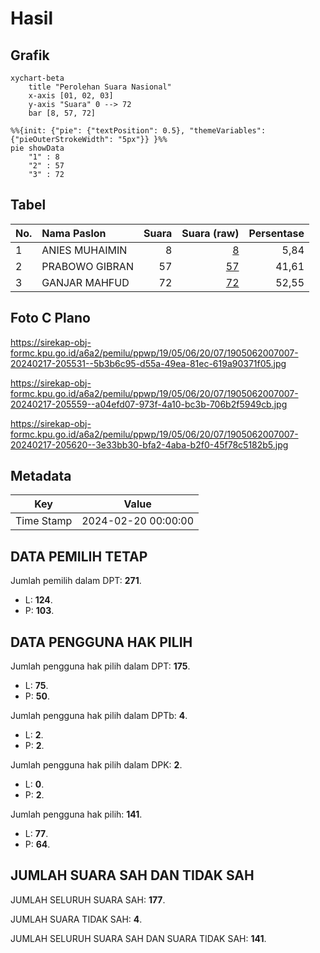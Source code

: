 # Hasil

## Grafik

```mermaid
xychart-beta
    title "Perolehan Suara Nasional"
    x-axis [01, 02, 03]
    y-axis "Suara" 0 --> 72
    bar [8, 57, 72]
```

```mermaid
%%{init: {"pie": {"textPosition": 0.5}, "themeVariables": {"pieOuterStrokeWidth": "5px"}} }%%
pie showData
    "1" : 8
    "2" : 57
    "3" : 72
```

## Tabel

| No. | Nama Paslon    | Suara | Suara (raw) | Persentase |
|:--- |:-------------- | -----:| -----------:| ----------:|
| 1   | ANIES MUHAIMIN | 8     | [8][p-1]    | 5,84       |
| 2   | PRABOWO GIBRAN | 57    | [57][p-2]   | 41,61      |
| 3   | GANJAR MAHFUD  | 72    | [72][p-3]   | 52,55      |


[p-1]: https://github.com/gigit-pemilu/pemilu-2024/blob/main/pilpres/hitung-suara/sub/19-kepulauan-bangka-belitung/sub/05-bangka-barat/sub/06-parittiga/sub/2007-kelabat/sub/007-tps/sub/paslon-1.txt
[p-2]: https://github.com/gigit-pemilu/pemilu-2024/blob/main/pilpres/hitung-suara/sub/19-kepulauan-bangka-belitung/sub/05-bangka-barat/sub/06-parittiga/sub/2007-kelabat/sub/007-tps/sub/paslon-2.txt
[p-3]: https://github.com/gigit-pemilu/pemilu-2024/blob/main/pilpres/hitung-suara/sub/19-kepulauan-bangka-belitung/sub/05-bangka-barat/sub/06-parittiga/sub/2007-kelabat/sub/007-tps/sub/paslon-3.txt

## Foto C Plano

https://sirekap-obj-formc.kpu.go.id/a6a2/pemilu/ppwp/19/05/06/20/07/1905062007007-20240217-205531--5b3b6c95-d55a-49ea-81ec-619a90371f05.jpg

https://sirekap-obj-formc.kpu.go.id/a6a2/pemilu/ppwp/19/05/06/20/07/1905062007007-20240217-205559--a04efd07-973f-4a10-bc3b-706b2f5949cb.jpg

https://sirekap-obj-formc.kpu.go.id/a6a2/pemilu/ppwp/19/05/06/20/07/1905062007007-20240217-205620--3e33bb30-bfa2-4aba-b2f0-45f78c5182b5.jpg


## Metadata

| Key        | Value               |
| ---------- | ------------------- |
| Time Stamp | 2024-02-20 00:00:00 |


## DATA PEMILIH TETAP

Jumlah pemilih dalam DPT: **271**.
 * L: **124**.
 * P: **103**.

## DATA PENGGUNA HAK PILIH

Jumlah pengguna hak pilih dalam DPT: **175**.
 * L: **75**.
 * P: **50**.

Jumlah pengguna hak pilih dalam DPTb: **4**.
 * L: **2**.
 * P: **2**.

Jumlah pengguna hak pilih dalam DPK: **2**.
 * L: **0**.
 * P: **2**.

Jumlah pengguna hak pilih: **141**.
 * L: **77**.
 * P: **64**.

## JUMLAH SUARA SAH DAN TIDAK SAH

JUMLAH SELURUH SUARA SAH: **177**.

JUMLAH SUARA TIDAK SAH: **4**.

JUMLAH SELURUH SUARA SAH DAN SUARA TIDAK SAH: **141**.


